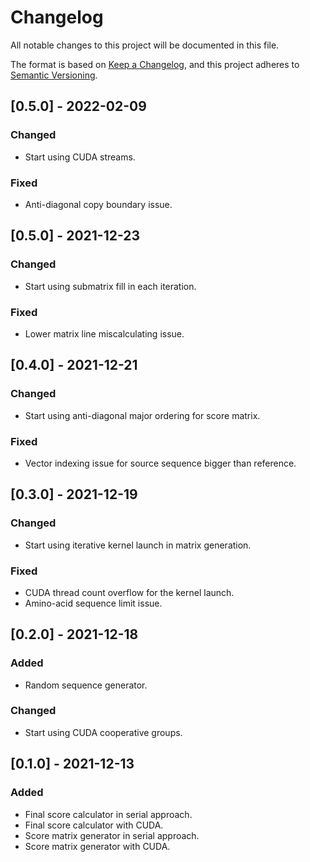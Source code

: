 # Changelog
All notable changes to this project will be documented in this file.

The format is based on [Keep a Changelog](https://keepachangelog.com/en/1.0.0/),
and this project adheres to [Semantic Versioning](https://semver.org/spec/v2.0.0.html).

## [0.5.0] - 2022-02-09
### Changed
- Start using CUDA streams.

### Fixed
- Anti-diagonal copy boundary issue.

## [0.5.0] - 2021-12-23
### Changed
- Start using submatrix fill in each iteration.

### Fixed
- Lower matrix line miscalculating issue.

## [0.4.0] - 2021-12-21
### Changed
- Start using anti-diagonal major ordering for score matrix.

### Fixed
- Vector indexing issue for source sequence bigger than reference.

## [0.3.0] - 2021-12-19
### Changed
- Start using iterative kernel launch in matrix generation.

### Fixed
- CUDA thread count overflow for the kernel launch.
- Amino-acid sequence limit issue.

## [0.2.0] - 2021-12-18
### Added
- Random sequence generator.

### Changed
- Start using CUDA cooperative groups.

## [0.1.0] - 2021-12-13
### Added
- Final score calculator in serial approach.
- Final score calculator with CUDA.
- Score matrix generator in serial approach.
- Score matrix generator with CUDA.
